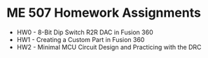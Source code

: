 # ME 507 Homework Assignments
* HW0 - 8-Bit Dip Switch R2R DAC in Fusion 360
* HW1 - Creating a Custom Part in Fusion 360
* HW2 - Minimal MCU Circuit Design and Practicing with the DRC
